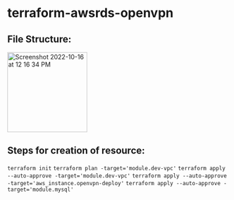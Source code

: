 # terraform-awsrds-openvpn

## File Structure:
<img width="181" alt="Screenshot 2022-10-16 at 12 16 34 PM" src="https://user-images.githubusercontent.com/45258145/196022198-ced77fb2-7aca-4b56-81fa-4329e2e13892.png">


## Steps for creation of resource:
`terraform init`
`terraform plan -target='module.dev-vpc'`
`terraform apply --auto-approve -target='module.dev-vpc'`
`terraform apply --auto-approve -target='aws_instance.openvpn-deploy'`
`terraform apply --auto-approve -target='module.mysql'`
